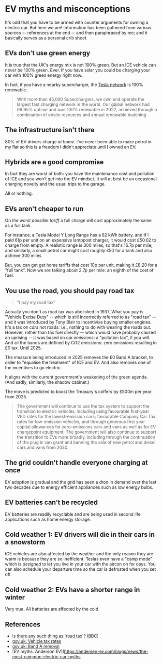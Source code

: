 # EV myths and misconceptions

It's odd that you have to be armed with counter arguments for owning a electric car. But here we are! Information has been gathered from various sources -- references at the end -- and then paraphrased by me; and it basically serves as a personal crib sheet.

## EVs don't use green energy

It is true that the UK's energy mix is not 100% green. But an ICE vehicle can never be 100% green. Ever. If you have solar you could be charging your car with 100% green energy right now.

In fact, if you have a nearby supercharger, the [Tesla network](https://www.tesla.com/en_gb/impact/product) is 100% renewable.

> With more than 45,000 Superchargers, we own and operate the largest fast charging network in the world. Our global network had 99.95% uptime and was 100% renewable in 2022, achieved through a combination of onsite resources and annual renewable matching.

## The infrastructure isn't there

80% of EV drivers charge *at home*. I've never been able to make petrol in my flat so this is a freedom I didn't appreciate until I owned an EV.

## Hybrids are a good compromise

In fact they are worst of both: you have the maintenance cost and pollution of ICE and you won't get into the EV mindset. It will at best be an occasional charging novelty and the usual trips to the garage.

All or nothing.

## EVs aren't cheaper to run

On *the worst possible tariff* a full charge will cost approximately the same as a full tank.

For instance, a Tesla Model Y Long Range has a 82 kWh battery, and if I paid 61p per unit on an expensive lamppost charger, it would cost £50.02 to charge from empty. A realistic range is 300 miles, so that's 16.7p per mile; and similarly, a small petrol car might cost roughly £50 for a tank and also achieve 300 miles.

But, you can get get home tariffs that cost 10p per unit, making it £8.20 for a "full tank". Now we are talking about 2.7p per mile: an eighth of the cost of fuel.

## You use the road, you should pay road tax

> "I pay my road tax"

Actually you don't as road tax was abolished in 1937. What you pay is "Vehicle Excise Duty" -- which is still incorrectly referred to as "road tax" -- and it was introduced by Tony Blair to incentivise buying smaller engines. It's a tax on *cars* not roads: i.e., nothing to do with wearing the roads out. However, rather than tax fuel directly -- which would have probably caused an uprising -- it was based on car *emissions*: a "pollution tax", if you will. And all the bands are defined by CO2 emissions: zero emissions resulting in £0 tax. Until 2025.

The measure being introduced in 2025 removes the £0 Band A bracket, to order to "equalise the treatment" of ICE and EV. And also removes one of the incentives to go electric.

It aligns with the current government's weakening of the green agenda. (And sadly, similarly, the shadow cabinet.)

The move is predicted to boost the Treasury's coffers by £500m per year from 2025.

> The government will continue to use the tax system to support the transition to electric vehicles, including using favourable first-year VED rates for the lowest-emission cars; favourable Company Car Tax rates for low-emission vehicles, and through generous first year capital allowances for zero-emissions cars and vans as well as for EV chargepoint equipment. The government will also continue to support the transition to EVs more broadly, including through the continuation of the plug in van grant and banning the sale of new petrol and diesel cars and vans from 2030.

## The grid couldn't handle everyone charging at once

EV adoption is gradual and the grid has seen a *drop* in demand over the last two decades due to energy efficient appliances such as low energy bulbs.

## EV batteries can't be recycled

EV batteries are readily recyclable and are being used in second life applications such as home energy storage.

## Cold weather 1: EV drivers will die in their cars in a snowstorm

ICE vehicles are also affected by the weather and the only reason they are warm is because they are so inefficient. Teslas even have a "camp mode" which is *designed* to let you live in your car with the aircon on for days. You can also schedule your departure time so the car is defrosted when you set off.

## Cold weather 2: EVs have a shorter range in winter

Very true. All batteries are affected by the cold.

## References

- [Is there any such thing as 'road tax'? (BBC)](https://www.bbc.co.uk/news/magazine-23694438)
- [gov.uk: Vehicle tax rates](https://www.gov.uk/vehicle-tax-rate-tables)
- [gov.uk: Band A removal](https://www.gov.uk/government/publications/introduction-of-vehicle-excise-duty-for-zero-emission-cars-vans-and-motorcycles-from-2025/introduction-of-vehicle-excise-duty-for-zero-emission-cars-vans-and-motorcycles-from-2025)
- [EV myths: Anderson EV](https://andersen-ev.com/blogs/news/the-most-common-electric-car-myths
